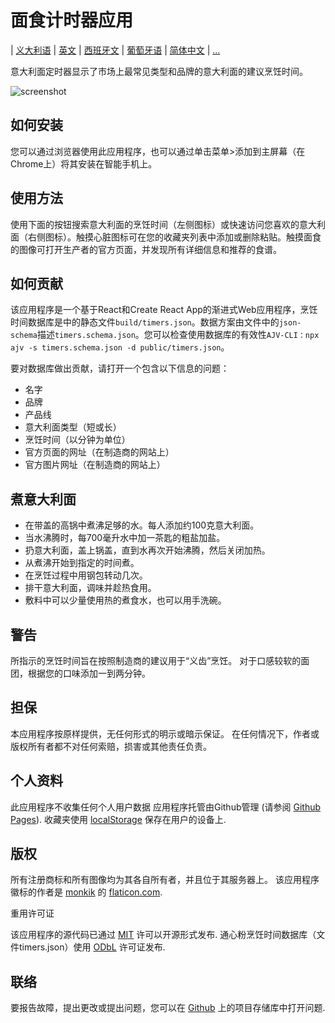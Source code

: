 # 面食计时器应用

| [义大利语](https://github.com/jenkin/pasta-timers-app/blob/master/README.md) | [英文](https://github.com/jenkin/pasta-timers-app/blob/master/README-en.md) | [西班牙文](https://github.com/jenkin/pasta-timers-app/blob/master/README-es.md) | [葡萄牙语](https://github.com/jenkin/pasta-timers-app/blob/master/README-pt.md) | [简体中文](https://github.com/jenkin/pasta-timers-app/blob/master/README-zh_HANS.md) | [...](https://github.com/jenkin/pasta-timers-app/issues/15)

意大利面定时器显示了市场上最常见类型和品牌的意大利面的建议烹饪时间。

![screenshot](https://repository-images.githubusercontent.com/214686946/4b0a8980-ed27-11e9-827f-88954c137291)

## 如何安装

您可以通过浏览器使用此应用程序，也可以通过单击菜单>添加到主屏幕（在Chrome上）将其安装在智能手机上。

## 使用方法

使用下面的按钮搜索意大利面的烹饪时间（左侧图标）或快速访问您喜欢的意大利面（右侧图标）。触摸心脏图标可在您的收藏夹列表中添加或删除粘贴。触摸面食的图像可打开生产者的官方页面，并发现所有详细信息和推荐的食谱。

## 如何贡献

该应用程序是一个基于React和Create React App的渐进式Web应用程序，烹饪时间数据库是中的静态文件`build/timers.json`。数据方案由文件中的`json-schema`描述`timers.schema.json`。您可以检查使用数据库的有效性`AJV-CLI：npx ajv -s timers.schema.json -d public/timers.json`。

要对数据库做出贡献，请打开一个包含以下信息的问题：

* 名字
* 品牌
* 产品线
* 意大利面类型（短或长）
* 烹饪时间（以分钟为单位）
* 官方页面的网址（在制造商的网站上）
* 官方图片网址（在制造商的网站上）

## 煮意大利面

* 在带盖的高锅中煮沸足够的水。每人添加约100克意大利面。
* 当水沸腾时，每700毫升水中加一茶匙的粗盐加盐。
* 扔意大利面，盖上锅盖，直到水再次开始沸腾，然后关闭加热。
* 从煮沸开始到指定的时间煮。
* 在烹饪过程中用钢包转动几次。
* 排干意大利面，调味并趁热食用。
* 敷料中可以少量使用热的煮食水，也可以用手洗碗。

## 警告

所指示的烹饪时间旨在按照制造商的建议用于“义齿”烹饪。
对于口感较软的面团，根据您的口味添加一到两分钟。

## 担保

本应用程序按原样提供，无任何形式的明示或暗示保证。
在任何情况下，作者或版权所有者都不对任何索赔，损害或其他责任负责。

## 个人资料

此应用程序不收集任何个人用户数据
应用程序托管由Github管理 (请参阅 <a href="https://pages.github.com/" rel="noopener noreferrer" target="_blank">Github Pages</a>).
收藏夹使用  <a href="https://developer.mozilla.org/en-US/docs/Web/API/Window/localStorage" rel="noopener noreferrer" target="_blank">localStorage</a> 保存在用户的设备上.

## 版权

所有注册商标和所有图像均为其各自所有者，并且位于其服务器上。
该应用程序徽标的作者是 <a href="https://www.flaticon.com/authors/monkik" title="monkik">monkik</a> 的 <a href="https://www.flaticon.com/" title="Flaticon">flaticon.com</a>.

重用许可证

该应用程序的源代码已通过  <a href="https://tldrlegal.com/license/mit-license" rel="noopener noreferrer" target="_blank">MIT</a> 许可以开源形式发布.
通心粉烹饪时间数据库（文件timers.json）使用 <a href="https://tldrlegal.com/license/odc-open-database-license-(odbl)" rel="noopener noreferrer" target="_blank">ODbL</a> 许可证发布.

## 联络

要报告故障，提出更改或提出问题，您可以在 <a href="https://github.com/jenkin/pasta-timers-app/issues" rel="noopener noreferrer" target="_blank">Github</a> 上的项目存储库中打开问题.
